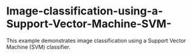 # Image-classification-using-a-Support-Vector-Machine-SVM-
This example demonstrates image classification using a Support Vector Machine (SVM) classifier.

